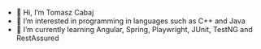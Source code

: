 - 👋 Hi, I’m Tomasz Cabaj
- 👀 I’m interested in programming in languages such as C++ and Java
- 🌱 I’m currently learning Angular, Spring, Playwright, JUnit, TestNG and RestAssured
